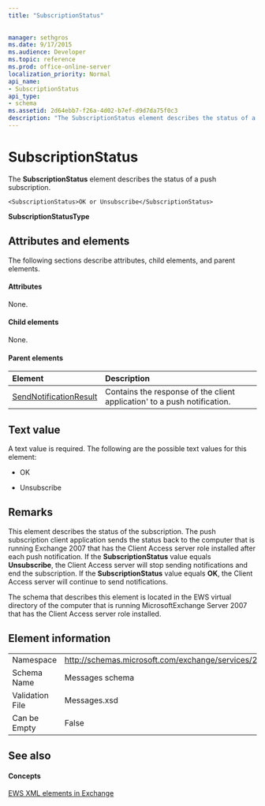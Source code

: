 ```yaml
---
title: "SubscriptionStatus"
 
 
manager: sethgros
ms.date: 9/17/2015
ms.audience: Developer
ms.topic: reference
ms.prod: office-online-server
localization_priority: Normal
api_name:
- SubscriptionStatus
api_type:
- schema
ms.assetid: 2d64ebb7-f26a-4d02-b7ef-d9d7da75f0c3
description: "The SubscriptionStatus element describes the status of a push subscription."
---
```


# SubscriptionStatus

The **SubscriptionStatus** element describes the status of a push subscription. 
  
```
<SubscriptionStatus>OK or Unsubscribe</SubscriptionStatus>
```

 **SubscriptionStatusType**
## Attributes and elements

The following sections describe attributes, child elements, and parent elements.
  
#### Attributes

None.
  
#### Child elements

None.
  
#### Parent elements

|**Element**|**Description**|
|:-----|:-----|
|[SendNotificationResult](sendnotificationresult.md) <br/> |Contains the response of the client application' to a push notification.  <br/> |
   
## Text value

A text value is required. The following are the possible text values for this element:
  
- OK
    
- Unsubscribe
    
## Remarks

This element describes the status of the subscription. The push subscription client application sends the status back to the computer that is running Exchange 2007 that has the Client Access server role installed after each push notification. If the **SubscriptionStatus** value equals **Unsubscribe**, the Client Access server will stop sending notifications and end the subscription. If the **SubscriptionStatus** value equals **OK**, the Client Access server will continue to send notifications.
  
The schema that describes this element is located in the EWS virtual directory of the computer that is running MicrosoftExchange Server 2007 that has the Client Access server role installed.
  
## Element information

|||
|:-----|:-----|
|Namespace  <br/> |http://schemas.microsoft.com/exchange/services/2006/messages  <br/> |
|Schema Name  <br/> |Messages schema  <br/> |
|Validation File  <br/> |Messages.xsd  <br/> |
|Can be Empty  <br/> |False  <br/> |
   
## See also

#### Concepts

[EWS XML elements in Exchange](ews-xml-elements-in-exchange.md)

